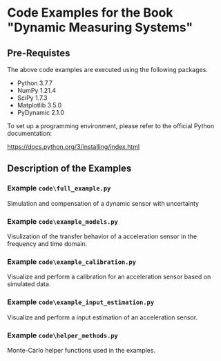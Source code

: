 # Code Examples for the Book "Dynamic Measuring Systems"

## Pre-Requistes

The above code examples are executed using the following packages:

- Python 3.7.7
- NumPy 1.21.4
- SciPy 1.7.3
- Matplotlib 3.5.0
- PyDynamic 2.1.0

To set up a programming environment, please refer to the official Python documentation:

<https://docs.python.org/3/installing/index.html>

## Description of the Examples

### Example `code\full_example.py`

Simulation and compensation of a dynamic sensor with uncertainty

### Example `code\example_models.py`

Visulization of the transfer behavior of a acceleration sensor in the frequency and time domain.

### Example `code\example_calibration.py`

Visualize and perform a calibration for an acceleration sensor based on simulated data.

### Example `code\example_input_estimation.py`

Visualize and perform a input estimation of an acceleration sensor.

### Example `code\helper_methods.py`

Monte-Carlo helper functions used in the examples.